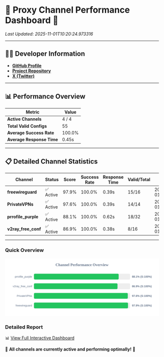 # 🌟 Proxy Channel Performance Dashboard 🌟

_Last Updated: 2025-11-01T10:20:24.973316_

---

## 👩‍💻 Developer Information

- **[GitHub Profile](https://github.com/4n0nymou3)**  
- **[Project Repository](https://github.com/4n0nymou3/multi-proxy-config-fetcher)**  
- **[X (Twitter)](https://x.com/4n0nymou3)**  

---

## 📊 Performance Overview

| Metric                | Value       |
|-----------------------|-------------|
| **Active Channels**   | 4 / 4       |
| **Total Valid Configs** | 55          |
| **Average Success Rate** | 100.0%      |
| **Average Response Time** | 0.45s       |

---

## 📋 Detailed Channel Statistics

| Channel          | Status     | Score  | Success Rate | Response Time | Valid/Total | Last Success               |
|------------------|------------|--------|--------------|---------------|-------------|----------------------------|
| **freewireguard**  | ✅ Active  | 97.9%  | 100.0% | 0.39s         | 15/16       | 2025-11-01T10:20:24.972016 |
| **PrivateVPNs**  | ✅ Active  | 97.6%  | 100.0% | 0.39s         | 14/14       | 2025-11-01T10:20:24.560236 |
| **prrofile_purple**  | ✅ Active  | 88.1%  | 100.0% | 0.62s         | 18/32       | 2025-11-01T10:20:23.689026 |
| **v2ray_free_conf**  | ✅ Active  | 86.9%  | 100.0% | 0.38s         | 8/16       | 2025-11-01T10:20:24.131522 |

---

### Quick Overview
<div align="center">
  <a href="https://raw.githubusercontent.com/nullluser/NullRepo/refs/heads/main/assets/channel_stats_chart.svg">
    <img src="https://raw.githubusercontent.com/nullluser/NullRepo/refs/heads/main/assets/channel_stats_chart.svg" alt="Source Performance Statistics" width="800">
  </a>
</div>

### Detailed Report
📊 [View Full Interactive Dashboard](https://htmlpreview.github.io/?https://github.com/nullluser/NullRepo/blob/main/assets/performance_report.html)

🎉 **All channels are currently active and performing optimally!** 🎉
